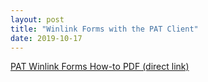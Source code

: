 ```yaml
---
layout: post
title: "Winlink Forms with the PAT Client"
date: 2019-10-17
---
```


<a href="http://k4kdr.github.io/pdf/2019-10-17--ics-forms-from-pat.pdf">PAT Winlink Forms How-to PDF (direct link)</a>
<br><br>
<object width="800" height="800" data="http://k4kdr.github.io/pdf/2019-10-17--ics-forms-from-pat.pdf"></object>
